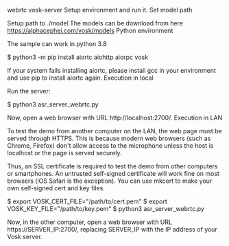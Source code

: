 webrtc vosk-server
Setup environment and run it.
Set model path

Setup path to ./model The models can be download from here https://alphacephei.com/vosk/models
Python environment

The sample can work in python 3.8

$ python3 -m pip install aiortc aiohttp aiorpc vosk

If your system fails installing aiortc, please install gcc in your environment and use pip to install aiortc again.
Execution in local

Run the server:

$ python3 asr_server_webrtc.py

Now, open a web browser with URL http://localhost:2700/.
Execution in LAN

To test the demo from another computer on the LAN, the web page must be served through HTTPS. This is because modern web browsers (such as Chrome, Firefox) don't allow access to the microphone unless the host is localhost or the page is served securely.

Thus, an SSL certificate is required to test the demo from other computers or smartphones. An untrusted self-signed certificate will work fine on most browsers (iOS Safari is the exception). You can use mkcert to make your own self-signed cert and key files.

$ export VOSK_CERT_FILE="/path/to/cert.pem"
$ export VOSK_KEY_FILE="/path/to/key.pem"
$ python3 asr_server_webrtc.py

Now, in the other computer, open a web browser with URL https://SERVER_IP:2700/, replacing SERVER_IP with the IP address of your Vosk server.